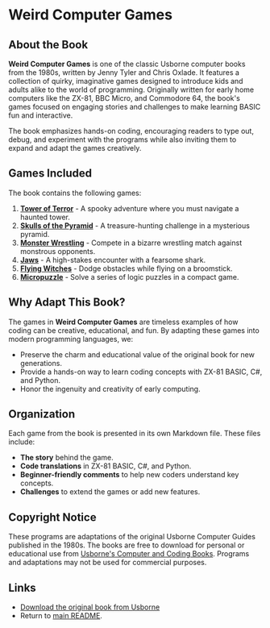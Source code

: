 # Weird Computer Games

## About the Book

**Weird Computer Games** is one of the classic Usborne computer books from the 1980s, written by Jenny Tyler and Chris Oxlade. It features a collection of quirky, imaginative games designed to introduce kids and adults alike to the world of programming. Originally written for early home computers like the ZX-81, BBC Micro, and Commodore 64, the book's games focused on engaging stories and challenges to make learning BASIC fun and interactive.

The book emphasizes hands-on coding, encouraging readers to type out, debug, and experiment with the programs while also inviting them to expand and adapt the games creatively.

## Games Included

The book contains the following games:

1. [**Tower of Terror**](./tower_of_terror.md) - A spooky adventure where you must navigate a haunted tower.
2. [**Skulls of the Pyramid**](./skulls_of_the_pyramid.md) - A treasure-hunting challenge in a mysterious pyramid.
3. [**Monster Wrestling**](./monster_wrestling.md) - Compete in a bizarre wrestling match against monstrous opponents.
4. [**Jaws**](./jaws.md) - A high-stakes encounter with a fearsome shark.
5. [**Flying Witches**](./flying_witches.md) - Dodge obstacles while flying on a broomstick.
6. [**Micropuzzle**](./micropuzzle.md) - Solve a series of logic puzzles in a compact game.

## Why Adapt This Book?

The games in **Weird Computer Games** are timeless examples of how coding can be creative, educational, and fun. By adapting these games into modern programming languages, we:

- Preserve the charm and educational value of the original book for new generations.
- Provide a hands-on way to learn coding concepts with ZX-81 BASIC, C#, and Python.
- Honor the ingenuity and creativity of early computing.

## Organization

Each game from the book is presented in its own Markdown file. These files include:

- **The story** behind the game.
- **Code translations** in ZX-81 BASIC, C#, and Python.
- **Beginner-friendly comments** to help new coders understand key concepts.
- **Challenges** to extend the games or add new features.

## Copyright Notice

These programs are adaptations of the original Usborne Computer Guides published in the 1980s. The books are free to download for personal or educational use from [Usborne's Computer and Coding Books](https://usborne.com/row/books/computer-and-coding-books). Programs and adaptations may not be used for commercial purposes.

## Links

- [Download the original book from Usborne](https://drive.google.com/file/d/0Bxv0SsvibDMTb2VxczM3WGNBLUE/view?usp=sharing&resourcekey=0-j1yS0V3ZGPVB-DbKtMQw8Q)
- Return to [main README](../readme.md).
